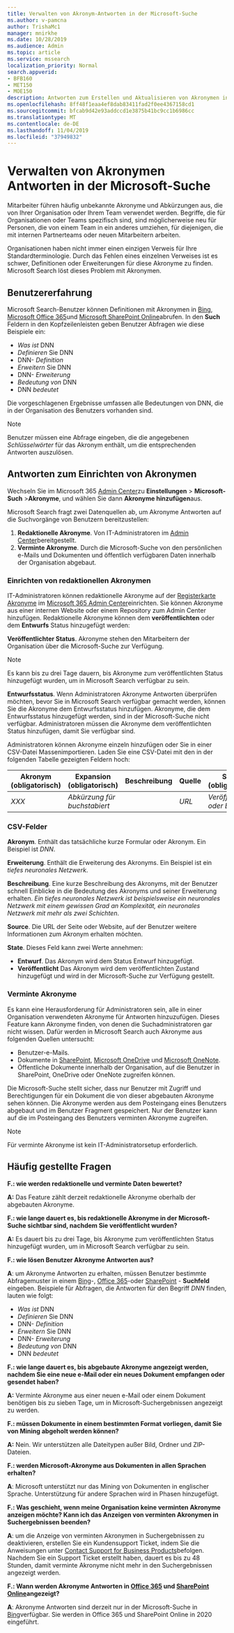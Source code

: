 ```yaml
---
title: Verwalten von Akronym-Antworten in der Microsoft-Suche
ms.author: v-pamcna
author: TrishaMc1
manager: mnirkhe
ms.date: 10/28/2019
ms.audience: Admin
ms.topic: article
ms.service: mssearch
localization_priority: Normal
search.appverid:
- BFB160
- MET150
- MOE150
description: Antworten zum Erstellen und Aktualisieren von Akronymen in Microsoft Search
ms.openlocfilehash: 8ff48f1eaa4ef8dab83411fad2f0ee4367158cd1
ms.sourcegitcommit: bfcab9d42e93addccd1e3875b41bc9cc1b6986cc
ms.translationtype: MT
ms.contentlocale: de-DE
ms.lasthandoff: 11/04/2019
ms.locfileid: "37949832"
---
```

# <a name="manage-acronyms-answers-in-microsoft-search"></a>Verwalten von Akronymen Antworten in der Microsoft-Suche

Mitarbeiter führen häufig unbekannte Akronyme und Abkürzungen aus, die von Ihrer Organisation oder Ihrem Team verwendet werden. Begriffe, die für Organisationen oder Teams spezifisch sind, sind möglicherweise neu für Personen, die von einem Team in ein anderes umziehen, für diejenigen, die mit internen Partnerteams oder neuen Mitarbeitern arbeiten.

Organisationen haben nicht immer einen einzigen Verweis für Ihre Standardterminologie. Durch das Fehlen eines einzelnen Verweises ist es schwer, Definitionen oder Erweiterungen für diese Akronyme zu finden. Microsoft Search löst dieses Problem mit Akronymen.

## <a name="what-users-experience"></a>Benutzererfahrung
Microsoft Search-Benutzer können Definitionen mit Akronymen in [Bing](https://Bing.com), [Microsoft Office 365](https://Office.com)und [Microsoft SharePoint Online](https://products.office.com/sharepoint/collaboration)abrufen. In den **Such** Feldern in den Kopfzeilenleisten geben Benutzer Abfragen wie diese Beispiele ein:

- *Was ist* DNN
- *Definieren* Sie DNN
- DNN- *Definition*
- *Erweitern* Sie DNN
- DNN- *Erweiterung*
- *Bedeutung von* DNN
- DNN *bedeutet*

Die vorgeschlagenen Ergebnisse umfassen alle Bedeutungen von DNN, die in der Organisation des Benutzers vorhanden sind.

> [!NOTE]
> Benutzer müssen eine Abfrage eingeben, die die angegebenen *Schlüsselwörter* für das Akronym enthält, um die entsprechenden Antworten auszulösen.  

## <a name="set-up-acronyms-answers"></a>Antworten zum Einrichten von Akronymen
Wechseln Sie im Microsoft 365 [Admin Center](https://admin.microsoft.com)zu **Einstellungen** > **Microsoft-Such** >**Akronyme**, und wählen Sie dann **Akronyme hinzufügen**aus. 

Microsoft Search fragt zwei Datenquellen ab, um Akronyme Antworten auf die Suchvorgänge von Benutzern bereitzustellen:

1.  **Redaktionelle Akronyme**. Von IT-Administratoren im [Admin Center](https://admin.microsoft.com)bereitgestellt.
2.  **Verminte Akronyme**. Durch die Microsoft-Suche von den persönlichen e-Mails und Dokumenten und öffentlich verfügbaren Daten innerhalb der Organisation abgebaut.

### <a name="set-up-editorial-acronyms"></a>Einrichten von redaktionellen Akronymen
IT-Administratoren können redaktionelle Akronyme auf der [Registerkarte Akronyme](https://admin.microsoft.com/Adminportal/Home#/MicrosoftSearch) im [Microsoft 365 Admin Center]( https://admin.microsoft.com)einrichten. Sie können Akronyme aus einer internen Website oder einem Repository zum Admin Center hinzufügen. Redaktionelle Akronyme können dem **veröffentlichten** oder dem **Entwurfs** Status hinzugefügt werden:

**Veröffentlichter Status**. Akronyme stehen den Mitarbeitern der Organisation über die Microsoft-Suche zur Verfügung.

> [!NOTE]
> Es kann bis zu drei Tage dauern, bis Akronyme zum veröffentlichten Status hinzugefügt wurden, um in Microsoft Search verfügbar zu sein.

**Entwurfsstatus**. Wenn Administratoren Akronyme Antworten überprüfen möchten, bevor Sie in Microsoft Search verfügbar gemacht werden, können Sie die Akronyme dem Entwurfsstatus hinzufügen. Akronyme, die dem Entwurfsstatus hinzugefügt werden, sind in der Microsoft-Suche nicht verfügbar. Administratoren müssen die Akronyme dem veröffentlichten Status hinzufügen, damit Sie verfügbar sind.

Administratoren können Akronyme einzeln hinzufügen oder Sie in einer CSV-Datei Massenimportieren. Laden Sie eine CSV-Datei mit den in der folgenden Tabelle gezeigten Feldern hoch:

| Akronym (obligatorisch) | Expansion (obligatorisch) | Beschreibung  | Quelle | Status (obligatorisch) |
| --------- | --------- | ---------- | --------- |--------- |
| *XXX* | *Abkürzung für buchstabiert* |  | *URL* | *Veröffentlicht oder Entwurf* |

### <a name="csv-fields"></a>CSV-Felder
**Akronym**. Enthält das tatsächliche kurze Formular oder Akronym. Ein Beispiel ist *DNN*.

**Erweiterung**. Enthält die Erweiterung des Akronyms. Ein Beispiel ist ein *tiefes neuronales Netzwerk*.

**Beschreibung**. Eine kurze Beschreibung des Akronyms, mit der Benutzer schnell Einblicke in die Bedeutung des Akronyms und seiner Erweiterung erhalten. *Ein tiefes neuronales Netzwerk ist beispielsweise ein neuronales Netzwerk mit einem gewissen Grad an Komplexität, ein neuronales Netzwerk mit mehr als zwei Schichten*.

**Source**. Die URL der Seite oder Website, auf der Benutzer weitere Informationen zum Akronym erhalten möchten.

**State**. Dieses Feld kann zwei Werte annehmen:

- **Entwurf**. Das Akronym wird dem Status Entwurf hinzugefügt.
- **Veröffentlicht** Das Akronym wird dem veröffentlichten Zustand hinzugefügt und wird in der Microsoft-Suche zur Verfügung gestellt.

### <a name="mined-acronyms"></a>Verminte Akronyme
Es kann eine Herausforderung für Administratoren sein, alle in einer Organisation verwendeten Akronyme für Antworten hinzuzufügen. Dieses Feature kann Akronyme finden, von denen die Suchadministratoren gar nicht wissen. Dafür werden in Microsoft Search auch Akronyme aus folgenden Quellen untersucht:

- Benutzer-e-Mails.
- Dokumente in [SharePoint](https://products.office.com/sharepoint/collaboration), [Microsoft OneDrive]( https://onedrive.live.com/about/) und [Microsoft OneNote](http://www.onenote.com/).
- Öffentliche Dokumente innerhalb der Organisation, auf die Benutzer in SharePoint, OneDrive oder OneNote zugreifen können.

Die Microsoft-Suche stellt sicher, dass nur Benutzer mit Zugriff und Berechtigungen für ein Dokument die von dieser abgebauten Akronyme sehen können. Die Akronyme werden aus dem Posteingang eines Benutzers abgebaut und im Benutzer Fragment gespeichert. Nur der Benutzer kann auf die im Posteingang des Benutzers verminten Akronyme zugreifen.

> [!NOTE]
> Für verminte Akronyme ist kein IT-Administratorsetup erforderlich.

## <a name="frequently-asked-questions"></a>Häufig gestellte Fragen
**F.: wie werden redaktionelle und verminte Daten bewertet?**

**A:** Das Feature zählt derzeit redaktionelle Akronyme oberhalb der abgebauten Akronyme.

**F.: wie lange dauert es, bis redaktionelle Akronyme in der Microsoft-Suche sichtbar sind, nachdem Sie veröffentlicht wurden?**

**A:**  Es dauert bis zu drei Tage, bis Akronyme zum veröffentlichten Status hinzugefügt wurden, um in Microsoft Search verfügbar zu sein. 

**F.: wie lösen Benutzer Akronyme Antworten aus?**

**A**: um Akronyme Antworten zu erhalten, müssen Benutzer bestimmte Abfragemuster in einem [Bing](https://bing.com)-, [Office 365](https://Office.com)-oder [SharePoint](https://products.office.com/sharepoint/collaboration) - **Suchfeld** eingeben. Beispiele für Abfragen, die Antworten für den Begriff *DNN* finden, lauten wie folgt:

- *Was ist* DNN
- *Definieren* Sie DNN
- DNN- *Definition*
- *Erweitern* Sie DNN
- DNN- *Erweiterung*
- *Bedeutung von* DNN
- DNN *bedeutet*

**F.: wie lange dauert es, bis abgebaute Akronyme angezeigt werden, nachdem Sie eine neue e-Mail oder ein neues Dokument empfangen oder gesendet haben?**

**A:** Verminte Akronyme aus einer neuen e-Mail oder einem Dokument benötigen bis zu sieben Tage, um in Microsoft-Suchergebnissen angezeigt zu werden.

**F.: müssen Dokumente in einem bestimmten Format vorliegen, damit Sie von Mining abgeholt werden können?**

**A:** Nein. Wir unterstützen alle Dateitypen außer Bild, Ordner und ZIP-Dateien.

**F.: werden Microsoft-Akronyme aus Dokumenten in allen Sprachen erhalten?**

**A**: Microsoft unterstützt nur das Mining von Dokumenten in englischer Sprache. Unterstützung für andere Sprachen wird in Phasen hinzugefügt.

**F.: Was geschieht, wenn meine Organisation keine verminten Akronyme anzeigen möchte? Kann ich das Anzeigen von verminten Akronymen in Suchergebnissen beenden?**

**A**: um die Anzeige von verminten Akronymen in Suchergebnissen zu deaktivieren, erstellen Sie ein Kundensupport Ticket, indem Sie die Anweisungen unter [Contact Support for Business Products](https://docs.microsoft.com/office365/admin/contact-support-for-business-products?redirectSourcePath=%252fen-us%252farticle%252fContact-Office-365-for-business-support-32a17ca7-6fa0-4870-8a8d-e25ba4ccfd4b&view=o365-worldwide&tabs=online#BKMK_call_support)befolgen.
Nachdem Sie ein Support Ticket erstellt haben, dauert es bis zu 48 Stunden, damit verminte Akronyme nicht mehr in den Suchergebnissen angezeigt werden. 

**F.: Wann werden Akronyme Antworten in [Office 365](https://Office.com) und [SharePoint Online](https://products.office.com/sharepoint/collaboration)angezeigt?**

**A**: Akronyme Antworten sind derzeit nur in der Microsoft-Suche in [Bing](https://bing.com)verfügbar. Sie werden in Office 365 und SharePoint Online in 2020 eingeführt.
